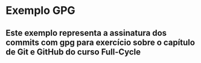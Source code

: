 # Exemplo GPG

## Este exemplo representa a assinatura dos commits com gpg para exercício sobre o capítulo de Git e GitHub do curso Full-Cycle
